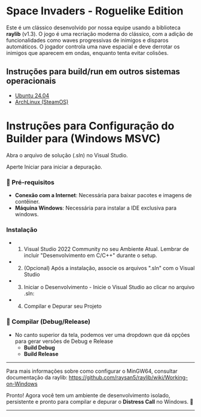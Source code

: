 # Space Invaders - Roguelike Edition

Este é um clássico desenvolvido por nossa equipe usando a biblioteca **raylib** (v1.3). O jogo é uma recriação moderna do clássico, com a adição de funcionalidades como waves progressivas de inimigos e disparos automáticos. O jogador controla uma nave espacial e deve derrotar os inimigos que aparecem em ondas, enquanto tenta evitar colisões.

## Instruções para build/run em outros sistemas operacionais

- [Ubuntu 24.04](Build-Tools/Ubuntu-24.04/README.md)
- [ArchLinux (SteamOS)](Build-Tools/Arch-SteamOS/README.md)

# Instruções para Configuração do Builder para (Windows MSVC)

Abra o arquivo de solução (.sln) no Visual Studio.

Aperte Iniciar para iniciar a depuração.

### 📌 Pré-requisitos

- **Conexão com a Internet**: Necessária para baixar pacotes e imagens de contêiner.
- **Máquina Windows**: Necessária para instalar a IDE exclusiva para windows.

### Instalação

- 1. Visual Studio 2022 Community no seu Ambiente Atual. Lembrar de incluir "Desenvolvimento em C/C++" durante o setup.
- 2. (Opcional) Após a instalação, associe os arquivos ".sln" com o Visual Studio
- 3. Iniciar o Desenvolvimento - Inicie o Visual Studio ao clicar no arquivo .sln:
- 4. Compilar e Depurar seu Projeto

### 🔧 Compilar (Debug/Release)

- No canto superior da tela, podemos ver uma dropdown que dá opções para gerar versões de Debug e Release
  - **Build Debug**
  - **Build Release**

---

Para mais informações sobre como configurar o MinGW64, consultar documentação da raylib: https://github.com/raysan5/raylib/wiki/Working-on-Windows

Pronto! Agora você tem um ambiente de desenvolvimento isolado, persistente e pronto para compilar e depurar o **Distress Call** no Windows. 🚀

---
